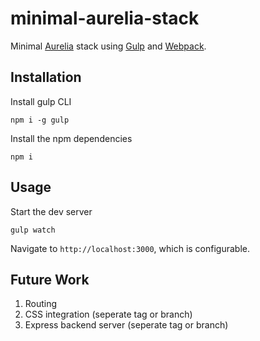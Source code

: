 # minimal-aurelia-stack
Minimal [Aurelia](https://github.com/aurelia/framework) stack using [Gulp](https://github.com/gulpjs/gulp) and [Webpack](https://github.com/webpack/webpack).

## Installation
Install gulp CLI

`npm i -g gulp`


Install the npm dependencies

`npm i`


## Usage
Start the dev server

`gulp watch`


Navigate to `http://localhost:3000`, which is configurable.

## Future Work
1. Routing
2. CSS integration (seperate tag or branch)
3. Express backend server (seperate tag or branch)
